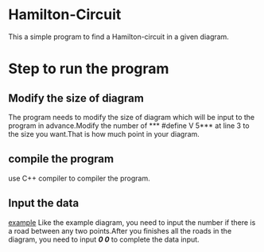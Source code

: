 # Hamilton-Circuit
This a simple program to find a Hamilton-circuit in a given diagram. 

# Step to run the program
## Modify the size of diagram
The program needs to modify the size of diagram which will be input to the program in advance.Modify the number of *** #define V 5*** at line 3 to the size you want.That is how much point in your diagram.

## compile the program
use C++ compiler to compiler the program.
## Input the data
[example](http://s3.amazonaws.com/answer-board-image/121c87db-81ea-4ee0-b2f8-17240ed6a445.png)
Like the example diagram, you need to input the number if there is a road between any two points.After you finishes all the roads in the diagram, you need to input ***0 0*** to complete the data input.
